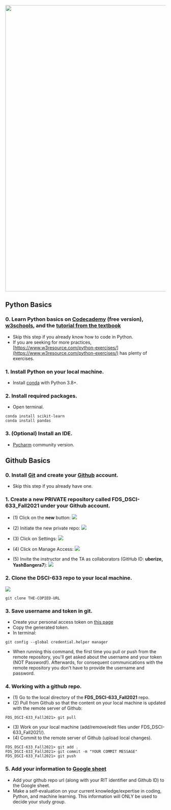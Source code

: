 [<img width=900 src="https://github.com/YashBangera7/FDS_DSCI-633_Fall2021/images/image1.jpg?raw=yes">](https://github.com/YashBangera7/FDS_DSCI-633_Fall2021/Readme.MD)   


## Python Basics

### 0. Learn Python basics on [Codecademy](https://www.codecademy.com/learn/learn-python) (free version), [w3schools](https://www.w3schools.com/python/), and the [tutorial from the textbook](http://www.cse.msu.edu/~ptan/dmbook/tutorials/tutorial1/tutorial1.html)
 - Skip this step if you already know how to code in Python.
 - If you are seeking for more practices, [https://www.w3resource.com/python-exercises/](https://www.w3resource.com/python-exercises/) has plenty of exercises.

### 1. Install Python on your local machine.

 - Install [conda](https://docs.conda.io/en/latest/miniconda.html) with Python 3.8+.
 
### 2. Install required packages.
 - Open terminal.
 ```
 conda install scikit-learn
 conda install pandas
 ```
 
### 3. (Optional) Install an IDE.
 - [Pycharm](https://www.jetbrains.com/pycharm/) community version.
 

## Github Basics

### 0. Install [Git](https://git-scm.com/downloads) and create your [Github](https://github.com/) account.
 - Skip this step if you already have one.

### 1. Create a new PRIVATE repository called **FDS_DSCI-633_Fall2021** under your Github account.
 - (1) Click on the **new** button:
 ![](https://github.com/YashBangera7/FDS_DSCI-633_Fall2021/images/image2.png?raw=yes)
 
 - (2) Initiate the new private repo:
 ![](https://github.com/YashBangera7/FDS_DSCI-633_Fall2021/images/image3.png?raw=yes)

 - (3) Click on Settings:
 ![](https://github.com/YashBangera7/FDS_DSCI-633_Fall2021/images/image4.png?raw=yes)

 - (4) Click on Manage Access:
 ![](https://github.com/YashBangera7/FDS_DSCI-633_Fall2021/images/image5.png?raw=yes)
 
 - (5) Invite the instructor and the TA as collaborators (GitHub ID: **uberize, YashBangera7**):
 ![](https://github.com/YashBangera7/FDS_DSCI-633_Fall2021/images/image6.png?raw=yes)

### 2. Clone the **DSCI-633** repo to your local machine.
 ![](https://github.com/https://github.com/YashBangera7/FDS_DSCI-633_Fall2021/images/image7.jpg?raw=yes)
 ```
 git clone THE-COPIED-URL
 ```

### 3. Save username and token in git.
 - Create your personal access token on [this page](https://github.com/settings/tokens)
 - Copy the generated token.
 - In terminal:
 ```
 git config --global credential.helper manager
 ```
 - When running this command, the first time you pull or push from the remote repository, you'll get asked about the username and your token (NOT Password!). Afterwards, for consequent communications with the remote repository you don't have to provide the username and password.

### 4. Working with a github repo.
 - (1) Go to the local directory of the **FDS_DSCI-633_Fall2021** repo.
 - (2) Pull from Github so that the content on your local machine is updated with the remote server of Github:
 ```
 FDS_DSCI-633_Fall2021> git pull
 ```
 - (3) Work on your local machine (add/remove/edit files under FDS_DSCI-633_Fall2021/).
 - (4) Commit to the remote server of Github (upload local changes).
 ```
 FDS_DSCI-633_Fall2021> git add .
 FDS_DSCI-633_Fall2021> git commit -m "YOUR COMMIT MESSAGE"
 FDS_DSCI-633_Fall2021> git push
 ```
 
 ### 5. Add your information to [Google sheet](https://docs.google.com/spreadsheets/d/1q7tw0On2aCCHZEuJ8KAYOgad2yPxS8U1aWb81jsrU0k/edit?usp=sharing)
 - Add your github repo url (along with your RIT identifier and Github ID) to the Google sheet.
 - Make a self-evaluation on your current knowledge/expertise in coding, Python, and machine learning. This information will ONLY be used to decide your study group.
